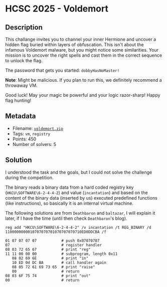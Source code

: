 # HCSC 2025 - Voldemort

## Description

This challange invites you to channel your inner Hermione and uncover a hidden flag buried within layers of obfuscation. This isn't about the infamous Voldemort malware, but you might notice some similarities. Your mission is to uncover the right spells and cast them in the correct sequence to unlock the flag.

The password that gets you started: `dobbyHasNoMaster!`

**Note**: Might be malicious. If you plan to run this, we definitely recommend a throwaway VM.

Good luck! May your magic be powerful and your logic razor-sharp! Happy flag hunting!

## Metadata

- Filename: [`voldemort.zip`](files/voldemort.zip)
- Tags: `vm`, `registry`
- Points: 450
- Number of solvers: 5

## Solution

I understood the task and the goals, but I could not solve the challenge during the competition.

The binary reads a binary data from a hard coded registry key (`HKCU\SOFTWARE\6-2-4-4-2`) and value (`incantation`) and based on the content of the binary data (inserted by us) executed predefined functions (like instructions), so basically it is an internal virtual machine.

The following solutions are from `Deathbaron` and `baltazar`, I will explain it later, if I have the time (until then check `Deathbaron`'s blog).

```
reg add "HKCU\SOFTWARE\6-2-4-4-2" /v incantation /t REG_BINARY /d 1100000000010707070701070707070710ED0DDCBA /f
```

```
01 07 07 07 07           # push 0x07070707
07                       # register handler
08 03 72 65 67           # print "reg"
11 11 00 00 00           # subprogram, length 0x11
   08 02 69 6E           # print "in"
   10 ED 0d DC BA        # call handler again
   08 05 72 61 69 73 65  # print "raise"
   00                    # return
08 03 6F 75 74           # print "out"
00                       # return
```